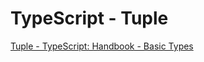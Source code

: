 # TypeScript - Tuple

[Tuple - TypeScript: Handbook - Basic Types](https://www.typescriptlang.org/docs/handbook/basic-types.html#tuple)

